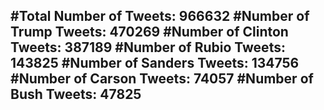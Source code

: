 #Total Number of Tweets: 966632 
#Number of Trump Tweets: 470269
#Number of Clinton Tweets: 387189
#Number of Rubio Tweets: 143825
#Number of Sanders Tweets: 134756
#Number of Carson Tweets: 74057
#Number of Bush Tweets: 47825
---
